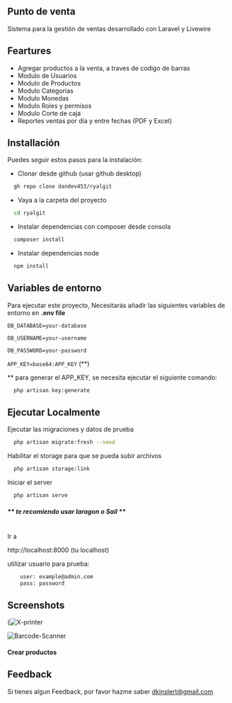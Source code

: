 
## Punto de venta

Sistema para la gestión de ventas desarrollado con Laravel y Livewire


## Feartures

- Agregar productos a la venta, a traves de codigo de barras
- Modulo de Usuarios
- Modulo de Productos
- Modulo Categorias
- Modulo Monedas
- Modulo Roles y permisos
- Modulo Corte de caja
- Reportes ventas por día y entre fechas (PDF y Excel)


## Installación

Puedes seguir estos pasos para la instalación:

* Clonar desde github (usar github desktop)
```bash
  gh repo clone dandev453/ryalgit
```
* Vaya a la carpeta del proyecto
```bash
  cd ryalgit
```
* Instalar dependencias con composer desde consola
```bash
  composer install
```

* Instalar dependencias node
```bash
  npm install
```

## Variables de entorno

Para ejecutar este proyecto, Necesitarás añadir las siguientes variables de entorno en **.env file**

`DB_DATABASE=your-database`

`DB_USERNAME=your-username`

`DB_PASSWORD=your-password`

`APP_KEY=base64:APP_KEY` (**)

** para generar el APP_KEY, se necesita ejecutar el siguiente comando:

```bash
  php artisan key:generate
```
## Ejecutar Localmente

Ejecutar las migraciones y datos de prueba

```bash
  php artisan migrate:fresh --seed
```
Habilitar el storage para que se pueda subir archivos

```bash
  php artisan storage:link
```

Iniciar el server

```bash
  php artisan serve
```
##### ** te recomiendo usar laragon o Sail **


#
Ir a

http://localhost:8000 (tu localhost)

utilizar usuario para prueba:
```bash
    user: example@admin.com
    pass: password
```


## Screenshots
(![X-printer](https://lh3.googleusercontent.com/drive-viewer/AFDK6gOBnhkxMyfkpM_B-RaQpNbQk_K8SIh53gGXaNVNpG4W7PDhu4YHf5SBEqu6BFcsz3heOPZ63FXgmZOXFendFdNwsP444A=w1001-h637)

![Barcode-Scanner](https://th.bing.com/th/id/OIP.6YsqX3Tu5USPakt-pEKA6wAAAA?pid=ImgDet&w=224&h=224&rs=1)
#### Crear productos

## Feedback

Si tienes algun Feedback, por favor hazme saber dkinslert@gmail.com
